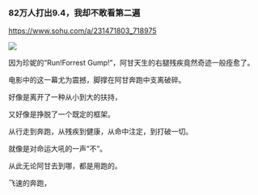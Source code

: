 ### 82万人打出9.4，我却不敢看第二遍
https://www.sohu.com/a/231471803_718975

![](http://5b0988e595225.cdn.sohucs.com/images/20180513/6c8ada3526d24938ba2b3a3c77c624c0.jpeg)

因为珍妮的“Run!Forrest Gump!”，阿甘天生的右腿残疾竟然奇迹一般痊愈了。

电影中的这一幕尤为震撼，脚撑在阿甘奔跑中支离破碎。

好像是离开了一种从小到大的扶持，

又好像是挣脱了一个既定的框架。

从行走到奔跑，从残疾到健康，从命中注定，到打破一切。

就像是对命运大吼的一声“不”。

从此无论阿甘去到哪，都是用跑的。

飞速的奔跑，
